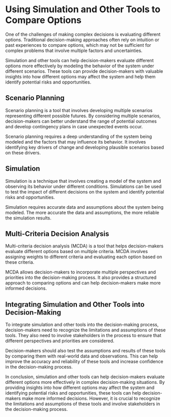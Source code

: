 Using Simulation and Other Tools to Compare Options
===========================================================================================

One of the challenges of making complex decisions is evaluating different options. Traditional decision-making approaches often rely on intuition or past experiences to compare options, which may not be sufficient for complex problems that involve multiple factors and uncertainties.

Simulation and other tools can help decision-makers evaluate different options more effectively by modeling the behavior of the system under different scenarios. These tools can provide decision-makers with valuable insights into how different options may affect the system and help them identify potential risks and opportunities.

Scenario Planning
-----------------

Scenario planning is a tool that involves developing multiple scenarios representing different possible futures. By considering multiple scenarios, decision-makers can better understand the range of potential outcomes and develop contingency plans in case unexpected events occur.

Scenario planning requires a deep understanding of the system being modeled and the factors that may influence its behavior. It involves identifying key drivers of change and developing plausible scenarios based on these drivers.

Simulation
----------

Simulation is a technique that involves creating a model of the system and observing its behavior under different conditions. Simulations can be used to test the impact of different decisions on the system and identify potential risks and opportunities.

Simulation requires accurate data and assumptions about the system being modeled. The more accurate the data and assumptions, the more reliable the simulation results.

Multi-Criteria Decision Analysis
--------------------------------

Multi-criteria decision analysis (MCDA) is a tool that helps decision-makers evaluate different options based on multiple criteria. MCDA involves assigning weights to different criteria and evaluating each option based on these criteria.

MCDA allows decision-makers to incorporate multiple perspectives and priorities into the decision-making process. It also provides a structured approach to comparing options and can help decision-makers make more informed decisions.

Integrating Simulation and Other Tools into Decision-Making
-----------------------------------------------------------

To integrate simulation and other tools into the decision-making process, decision-makers need to recognize the limitations and assumptions of these tools. They also need to involve stakeholders in the process to ensure that different perspectives and priorities are considered.

Decision-makers should also test the assumptions and results of these tools by comparing them with real-world data and observations. This can help improve the accuracy and reliability of these tools and increase confidence in the decision-making process.

In conclusion, simulation and other tools can help decision-makers evaluate different options more effectively in complex decision-making situations. By providing insights into how different options may affect the system and identifying potential risks and opportunities, these tools can help decision-makers make more informed decisions. However, it is crucial to recognize the limitations and assumptions of these tools and involve stakeholders in the decision-making process.
